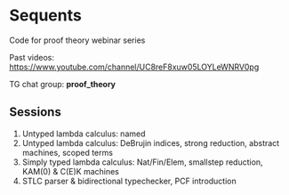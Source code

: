 # Sequents 

Code for proof theory webinar series

Past videos: https://www.youtube.com/channel/UC8reF8xuw05LOYLeWNRV0pg

TG chat group: **proof_theory**

## Sessions

1. Untyped lambda calculus: named
2. Untyped lambda calculus: DeBrujin indices, strong reduction, abstract machines, scoped terms
3. Simply typed lambda calculus: Nat/Fin/Elem, smallstep reduction, KAM(0) & C(E)K machines
4. STLC parser & bidirectional typechecker, PCF introduction

